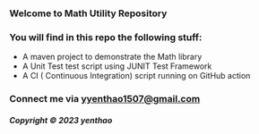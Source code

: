 ### Welcome to Math Utility Repository

### You will find in this repo the following stuff:

* A maven project to demonstrate the Math library
* A Unit Test test script using JUNIT Test Framework
* A CI ( Continuous Integration) script running on GitHub action

### Connect me via yyenthao1507@gmail.com

##### Copyright &#169; 2023 yenthao